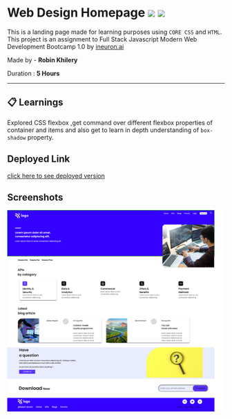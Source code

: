 # Web Design Homepage ![](https://img.shields.io/badge/-HTML-orange) ![](https://img.shields.io/badge/-CSS-yellowgreen)
  
 This is a landing page made for learning purposes using `CORE CSS` and `HTML`.  This project is an assignment to Full Stack Javascript Modern Web Development Bootcamp 1.0 by  [ineuron.ai](https://ineuron.ai/)  


Made by - **Robin Khilery**

Duration : **5 Hours**

***
 
## :clipboard: Learnings
Explored CSS flexbox ,get command over different flexbox properties  of container and items  and also get to  learn  in depth understanding of `box-shadow` property. 

## Deployed Link
 [click here to see deployed version](https://developer-home-page-link.netlify.app/ "Click to Visit Link") 


## Screenshots
![](./images/Screenshot.png)




 